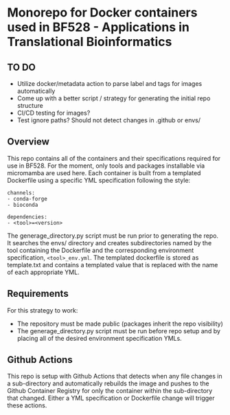 # Monorepo for Docker containers used in BF528 - Applications in Translational Bioinformatics

## TO DO

- Utilize docker/metadata action to parse label and tags for images automatically 
- Come up with a better script / strategy for generating the initial repo structure
- CI/CD testing for images?
- Test ignore paths? Should not detect changes in .github or envs/

## Overview

This repo contains all of the containers and their specifications required for use in BF528. 
For the moment, only tools and packages installable via micromamba are used here. Each container
is built from a templated Dockerfile using a specific YML specification following the style:

```
channels:
- conda-forge
- bioconda

dependencies:
- <tool>=<version>
```

The generage_directory.py script must be run prior to generating the repo. It searches the envs/
directory and creates subdirectories named by the tool containing the Dockerfile and the corresponding
environment specification, `<tool>_env.yml`. The templated dockerfile is stored as template.txt and 
contains a templated value that is replaced with the name of each appropriate YML. 

## Requirements

For this strategy to work:
- The repository must be made public (packages inherit the repo visibility)
- The generage_directory.py script must be run before repo setup and by placing all of the desired
  environment specification YMLs.


## Github Actions

This repo is setup with Github Actions that detects when any file changes in a sub-directory and
automatically rebuilds the image and pushes to the Github Container Registry for only the container
within the sub-directory that changed. Either a YML specification or Dockerfile change will trigger
these actions. 
